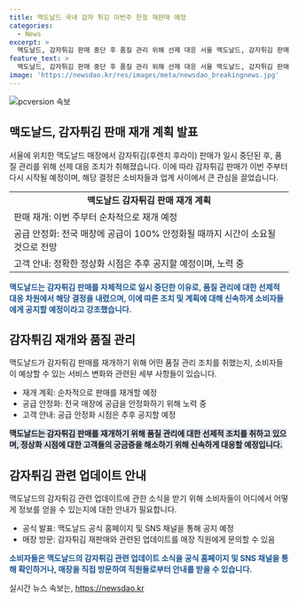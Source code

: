 ```yaml
---
title: 맥도날드 국내 감자 튀김 이번주 한정 재판매 예정
categories:
  - News
excerpt: >
  맥도날드, 감자튀김 판매 중단 후 품질 관리 위해 선제 대응 서울 맥도날드, 감자튀김 판매 중단 후 품질 관리를 위해 선제 대응으로 판매 재개 예정. 공급 안정화까지 시간이 소요되나, 순차적으로 공급량 확대 예정. 소비자들은 단품 주문 가능하며, 전국 매장에 100% 안정화될 때까지 노력 중. 후렌치 후라이 공급도 노력 중.
feature_text: >
  맥도날드, 감자튀김 판매 중단 후 품질 관리 위해 선제 대응 서울 맥도날드, 감자튀김 판매 중단 후 품질 관리를 위해 선제 대응으로 판매 재개 예정. 공급 안정화까지 시간이 소요되나, 순차적으로 공급량 확대 예정. 소비자들은 단품 주문 가능하며, 전국 매장에 100% 안정화될 때까지 노력 중. 후렌치 후라이 공급도 노력 중.
image: 'https://newsdao.kr/res/images/meta/newsdao_breakingnews.jpg'
---
```


<p><img src="https://newsdao.kr/res/images/meta/newsdao_breakingnews.jpg" alt="pcversion 속보" /></p>

<h2 data-ke-size="size26">맥도날드, 감자튀김 판매 재개 계획 발표</h2>

<p data-ke-size="size16">서울에 위치한 맥도날드 매장에서 감자튀김(후렌치 후라이) 판매가 일시 중단된 후, 품질 관리를 위해 선제 대응 조치가 취해졌습니다. 이에 따라 감자튀김 판매가 이번 주부터 다시 시작될 예정이며, 해당 결정은 소비자들과 업계 사이에서 큰 관심을 끌었습니다.</p>

<table>
    <tr>
        <td style="text-align: center; height: 17px;"><b>맥도날드 감자튀김 판매 재개 계획</b></td>
    </tr>
    <tr>
        <td style="text-align: left; height: 17px;">판매 재개: 이번 주부터 순차적으로 재개 예정</td>
    </tr>
    <tr>
        <td style="text-align: left; height: 17px;">공급 안정화: 전국 매장에 공급이 100% 안정화될 때까지 시간이 소요될 것으로 전망</td>
    </tr>
    <tr>
        <td style="text-align: left; height: 17px;">고객 안내: 정확한 정상화 시점은 추후 공지할 예정이며, 노력 중</td>
    </tr>
</table>

<p><b><span style="color: #1a5490;">맥도날드는 감자튀김 판매를 자체적으로 일시 중단한 이유로, 품질 관리에 대한 선제적 대응 차원에서 해당 결정을 내렸으며, 이에 따른 조치 및 계획에 대해 신속하게 소비자들에게 공지할 예정이라고 강조했습니다.</span></b></p>

<h2 data-ke-size="size26">감자튀김 재개와 품질 관리</h2>

<p data-ke-size="size16">맥도날드가 감자튀김 판매를 재개하기 위해 어떤 품질 관리 조치를 취했는지, 소비자들이 예상할 수 있는 서비스 변화와 관련된 세부 사항들이 있습니다.</p>

<ul>
    <li>재개 계획: 순차적으로 판매를 재개할 예정</li>
    <li>공급 안정화: 전국 매장에 공급을 안정화하기 위해 노력 중</li>
    <li>고객 안내: 공급 안정화 시점은 추후 공지할 예정</li>
</ul>

<p><b><span style="background-color: #21538527;">맥도날드는 감자튀김 판매를 재개하기 위해 품질 관리에 대한 선제적 조치를 취하고 있으며, 정상화 시점에 대한 고객들의 궁금증을 해소하기 위해 신속하게 대응할 예정입니다.</span></b></p>

<h2 data-ke-size="size26">감자튀김 관련 업데이트 안내</h2>

<p data-ke-size="size16">맥도날드의 감자튀김 관련 업데이트에 관한 소식을 받기 위해 소비자들이 어디에서 어떻게 정보를 얻을 수 있는지에 대한 안내가 필요합니다.</p>

<ul>
    <li>공식 발표: 맥도날드 공식 홈페이지 및 SNS 채널을 통해 공지 예정</li>
    <li>매장 방문: 감자튀김 재판매와 관련된 업데이트를 매장 직원에게 문의할 수 있음</li>
</ul>

<p><b><span style="color: #1a5490;">소비자들은 맥도날드의 감자튀김 관련 업데이트 소식을 공식 홈페이지 및 SNS 채널을 통해 확인하거나, 매장을 직접 방문하여 직원들로부터 안내를 받을 수 있습니다.</span></b></p>
실시간 뉴스 속보는, <a href="https://newsdao.kr" rel="dofollow">https://newsdao.kr</a>


